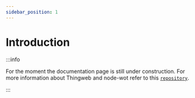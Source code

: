 ```yaml
---
sidebar_position: 1
---
```

# Introduction

:::info

For the moment the documentation page is still under construction. For more information about Thingweb and node-wot refer to this [`repository`](https://github.com/eclipse-thingweb/node-wot).

:::